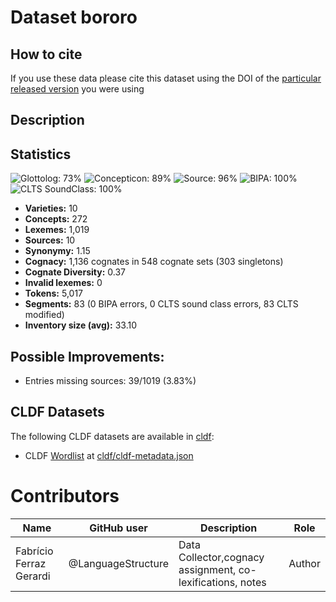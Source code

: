# Dataset bororo

## How to cite

If you use these data please cite
this dataset using the DOI of the [particular released version](../../releases/) you were using

## Description


## Statistics


![Glottolog: 73%](https://img.shields.io/badge/Glottolog-73%25-yellow.svg "Glottolog: 73%")
![Concepticon: 89%](https://img.shields.io/badge/Concepticon-89%25-yellowgreen.svg "Concepticon: 89%")
![Source: 96%](https://img.shields.io/badge/Source-96%25-green.svg "Source: 96%")
![BIPA: 100%](https://img.shields.io/badge/BIPA-100%25-brightgreen.svg "BIPA: 100%")
![CLTS SoundClass: 100%](https://img.shields.io/badge/CLTS%20SoundClass-100%25-brightgreen.svg "CLTS SoundClass: 100%")

- **Varieties:** 10
- **Concepts:** 272
- **Lexemes:** 1,019
- **Sources:** 10
- **Synonymy:** 1.15
- **Cognacy:** 1,136 cognates in 548 cognate sets (303 singletons)
- **Cognate Diversity:** 0.37
- **Invalid lexemes:** 0
- **Tokens:** 5,017
- **Segments:** 83 (0 BIPA errors, 0 CLTS sound class errors, 83 CLTS modified)
- **Inventory size (avg):** 33.10

## Possible Improvements:



- Entries missing sources: 39/1019 (3.83%)

## CLDF Datasets

The following CLDF datasets are available in [cldf](cldf):

- CLDF [Wordlist](https://github.com/cldf/cldf/tree/master/modules/Wordlist) at [cldf/cldf-metadata.json](cldf/cldf-metadata.json)

# Contributors

Name | GitHub user | Description | Role |
--- | --- | --- | --- |
Fabrício Ferraz Gerardi | @LanguageStructure | Data Collector,cognacy assignment, co-lexifications, notes | Author |
